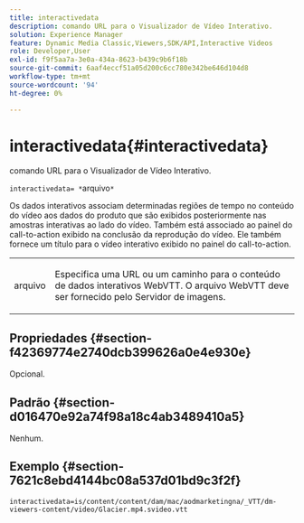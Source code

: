 ```yaml
---
title: interactivedata
description: comando URL para o Visualizador de Vídeo Interativo.
solution: Experience Manager
feature: Dynamic Media Classic,Viewers,SDK/API,Interactive Videos
role: Developer,User
exl-id: f9f5aa7a-3e0a-434a-8623-b439c9b6f18b
source-git-commit: 6aaf4eccf51a05d200c6cc780e342be646d104d8
workflow-type: tm+mt
source-wordcount: '94'
ht-degree: 0%

---
```


# interactivedata{#interactivedata}

comando URL para o Visualizador de Vídeo Interativo.

`interactivedata= *`arquivo`*`

Os dados interativos associam determinadas regiões de tempo no conteúdo do vídeo aos dados do produto que são exibidos posteriormente nas amostras interativas ao lado do vídeo. Também está associado ao painel do call-to-action exibido na conclusão da reprodução do vídeo. Ele também fornece um título para o vídeo interativo exibido no painel do call-to-action.

<table id="table_C616483932C2482CA9794DDD7313FD7C"> 
 <tbody> 
  <tr> 
   <td colname="col1"> <p> <span class="codeph"> <span class="varname"> arquivo</span> </span> </p> </td> 
   <td colname="col2"> <p> Especifica uma URL ou um caminho para o conteúdo de dados interativos WebVTT. O arquivo WebVTT deve ser fornecido pelo Servidor de imagens. </p> </td> 
  </tr> 
 </tbody> 
</table>

## Propriedades {#section-f42369774e2740dcb399626a0e4e930e}

Opcional.

## Padrão {#section-d016470e92a74f98a18c4ab3489410a5}

Nenhum.

## Exemplo {#section-7621c8ebd4144bc08a537d01bd9c3f2f}

```
interactivedata=is/content/content/dam/mac/aodmarketingna/_VTT/dm-viewers-content/video/Glacier.mp4.svideo.vtt
```
